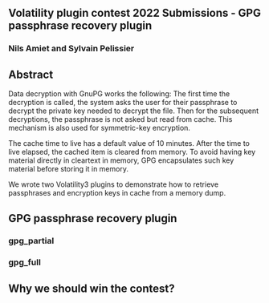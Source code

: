 ## Volatility plugin contest 2022 Submissions - GPG passphrase recovery plugin
### Nils Amiet and Sylvain Pelissier


## Abstract

Data decryption with GnuPG works the following: The first time the decryption is called, the system asks the user for their passphrase to decrypt the private key needed to decrypt the file.
Then for the subsequent decryptions, the passphrase is not asked but read from cache. This mechanism is also used for symmetric-key encryption.

The cache time to live has a default value of 10 minutes. After the time to live elapsed, the cached item is cleared from memory. To avoid having key material directly in cleartext in memory, GPG
encapsulates such key material before storing it in memory.

We wrote two Volatility3 plugins to demonstrate how to retrieve passphrases and encryption keys in cache from a memory dump.

## GPG passphrase recovery plugin

### gpg_partial 

### gpg_full

## Why we should win the contest?
